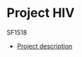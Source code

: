 # Project HIV
SF1518
* [Project description](https://github.com/haaln/sf1518/blob/master/Projects/project%20ode/proj_ODE_SF1518SF1519.pdf)
